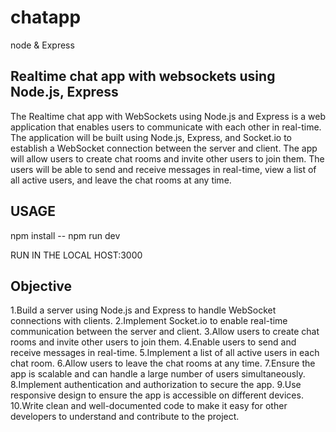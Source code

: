 # chatapp
node &amp; Express

Realtime chat app with websockets using Node.js, Express
--------------------------------------------------------

The Realtime chat app with WebSockets using Node.js and Express is a web application that enables users to communicate with each other in real-time. The application will be built using Node.js, Express, and Socket.io to establish a WebSocket connection between the server and client. The app will allow users to create chat rooms and invite other users to join them. The users will be able to send and receive messages in real-time, view a list of all active users, and leave the chat rooms at any time.

USAGE
-----

npm install --
npm run dev

RUN IN THE LOCAL HOST:3000

Objective
----------

1.Build a server using Node.js and Express to handle WebSocket connections with clients.
2.Implement Socket.io to enable real-time communication between the server and client.
3.Allow users to create chat rooms and invite other users to join them.
4.Enable users to send and receive messages in real-time.
5.Implement a list of all active users in each chat room.
6.Allow users to leave the chat rooms at any time.
7.Ensure the app is scalable and can handle a large number of users simultaneously.
8.Implement authentication and authorization to secure the app.
9.Use responsive design to ensure the app is accessible on different devices.
10.Write clean and well-documented code to make it easy for other developers to understand and contribute to the project.
